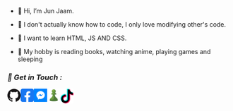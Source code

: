 
- 👋 Hi, I’m Jun Jaam.

- 👀 I don't actually know how to code, 
     I only love modifying other's code.

- 🌱 I want to learn HTML, JS AND CSS.

- 🤭 My hobby is reading books, watching anime, playing games and sleeping

 
<h3><b><i>📡 Get in Touch :</i></b></h3>
<a href="https://github.com/junzdev"><img align="left" title="Github" alt="Github" width="30px" src="assets/github.png" /></a>
<a href="https://fb.com/junzjaam"><img align="left" title="Facebook" alt="Facebook" width="30px" src="assets/facebook.png" /></a>
<a href="https://m.me/junzjaam"><img align="left" title="Messenger" alt="Messenger" width="30px" src="assets/messenger.png" /></a>
<a href="https://friend.chess.com/4vbTx"><img align="left" title="Chess" alt="Chess" width="30px" src="assets/phpmeXx6V.png" /></a>
<a href="https://tiktok.com/@junjaam"><img align="left" title="Tiktok" alt="Tiktok" width="30px" src="assets/TikTok.png" /></a>
